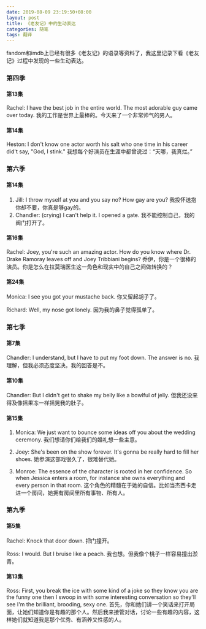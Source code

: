 ```yaml
---
date: 2019-08-09 23:19:50+08:00
layout: post
title: 《老友记》中的生动表达
categories: 随笔
tags: 翻译
---
```


fandom和imdb上已经有很多《老友记》的语录等资料了，我这里记录下看《老友记》过程中发现的一些生动表达。

### 第四季

#### 第13集

Rachel: I have the best job in the entire world. The most adorable guy came over today. 我的工作是世界上最棒的。今天来了一个非常帅气的男人。

#### 第14集

Heston: I don't know one actor worth his salt who one time in his career did't say, "God, I stink." 我想每个好演员在生涯中都曾说过：“天哪，我真烂。”

### 第六季

#### 第14集

1. Jill: I throw myself at you and you say no? How gay are you?   我投怀送抱你却不要，你真是够gay的。
2. Chandler: (crying) I can't help it. I opened a gate. 我不能控制自己，我的阀门打开了。 

#### 第16集

Rachel: Joey, you're such an amazing actor. How do you know where Dr. Drake Ramoray leaves off and Joey Tribbiani begins?   乔伊，你是一个很棒的演员。你是怎么在拉莫瑞医生这一角色和现实中的自己之间做转换的？

#### 第24集

Monica: I see you got your mustache back.   你又留起胡子了。

Richard: Well, my nose got lonely.  因为我的鼻子觉得孤单了。

### 第七季

#### 第7集

Chandler: I understand, but I have to put my foot down. The answer is no. 我理解，但我必须态度坚决。我的回答是不。

#### 第10集

Chandler: But I didn't get to shake my belly like a bowlful of jelly.    但我还没来得及像摇果冻一样摇晃我的肚子。

#### 第15集

1. Monica: We just want to bounce some ideas off you about the wedding ceremony. 我们想请你们给我们的婚礼想一些主意。

2. Joey: She's been on the show forever. It's gonna be really hard to fill her shoes.   她参演这部戏很久了，很难替代她。 

3. Monroe: The essence of the character is rooted in her confidence. So when Jessica enters a room, for instance she owns everything and every person in that room. 这个角色的精髓在于她的自信。比如当杰西卡走进一个房间，她拥有房间里所有事物、所有人。

### 第九季

#### 第5集

Rachel: Knock that door down.   把门撞开。

Ross: I would. But I bruise like a peach.   我也想。但我像个桃子一样容易撞出淤青。

#### 第13集

Ross: First, you break the ice with some kind of a joke so they know you are the funny one then I swoop in with some interesting conversation so they'll see I'm the brilliant, brooding, sexy one.  首先，你和她们讲一个笑话来打开局面，让她们知道你是有趣的那个人。然后我来接管对话，讨论一些有趣的内容，这样她们就知道我是那个优秀、有涵养又性感的人。